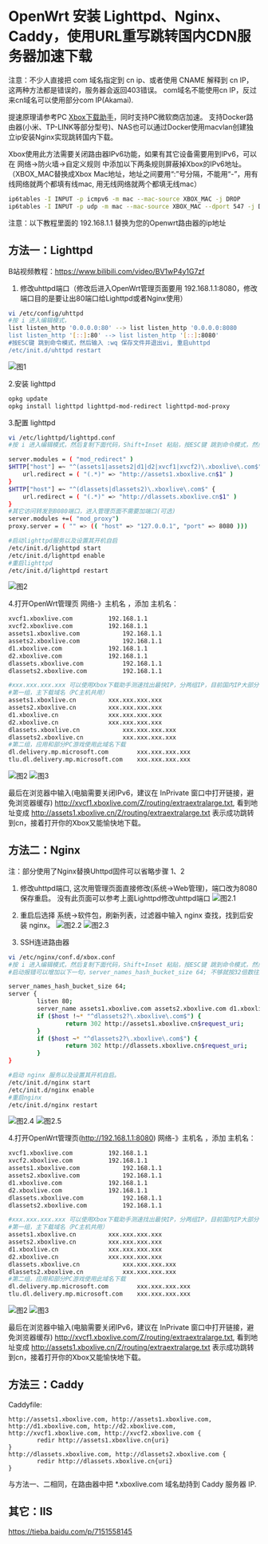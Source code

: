 # OpenWrt 安装 Lighttpd、Nginx、Caddy，使用URL重写跳转国内CDN服务器加速下载

注意：不少人直接把 com 域名指定到 cn ip、或者使用 CNAME 解释到 cn IP，这两种方法都是错误的，服务器会返回403错误。
com域名不能使用cn IP，反过来cn域名可以使用部分com IP(Akamai). 

提速原理请参考PC [Xbox下载助手](https://github.com/skydevil88/XboxDownload "Xbox下载助手")，同时支持PC微软商店加速。
支持Docker路由器(小米、TP-LINK等部分型号)、NAS也可以通过Docker使用macvlan创建独立ip安装Nginx实现跳转国内下载。

Xbox使用此方法需要关闭路由器IPv6功能，如果有其它设备需要用到IPv6，可以在 网络->防火墙->自定义规则 中添加以下两条规则屏蔽掉Xbox的IPv6地址。（XBOX_MAC替换成Xbox Mac地址，地址之间要用“:”号分隔，不能用“-”，用有线网络就两个都填有线mac, 用无线网络就两个都填无线mac）
```bash
ip6tables -I INPUT -p icmpv6 -m mac --mac-source XBOX_MAC -j DROP 
ip6tables -I INPUT -p udp -m mac --mac-source XBOX_MAC --dport 547 -j DROP
```

注意：以下教程里面的 192.168.1.1 替换为您的Openwrt路由器的ip地址

## 方法一：Lighttpd 
B站视频教程：https://www.bilibili.com/video/BV1wP4y1G7zf

1. 修改uhttpd端口（修改后进入OpenWrt管理页面要用 192.168.1.1:8080，修改端口目的是要让出80端口给Lighttpd或者Nginx使用）
```bash
vi /etc/config/uhttpd
#按 i 进入编辑模式，
list listen_http '0.0.0.0:80' --> list listen_http '0.0.0.0:8080
list listen_http '[::]:80' --> list listen_http '[::]:8080'
#按ESC键 跳到命令模式，然后输入 :wq 保存文件并退出vi, 重启uhttpd
/etc/init.d/uhttpd restart
```
![图1](doc/Op1.png)

2.安装 lighttpd
```bash
opkg update
opkg install lighttpd lighttpd-mod-redirect lighttpd-mod-proxy
```

3.配置 lighttpd
```bash
vi /etc/lighttpd/lighttpd.conf
#按 i 进入编辑模式，然后复制下面代码，Shift+Inset 粘贴，按ESC键 跳到命令模式，然后输入 :wq 保存文件并退出vi

server.modules = ( "mod_redirect" )
$HTTP["host"] =~ "^(assets1|assets2|d1|d2|xvcf1|xvcf2)\.xboxlive\.com$" {
	url.redirect = ( "(.*)" => "http://assets1.xboxlive.cn$1" )
}
$HTTP["host"] =~ "^(dlassets|dlassets2)\.xboxlive\.com$" {
	url.redirect = ( "(.*)" => "http://dlassets.xboxlive.cn$1" )
}
#其它访问转发到8080端口，进入管理页面不需要加端口(可选)
server.modules +=( "mod_proxy")
proxy.server = ( "" => (( "host" => "127.0.0.1", "port" => 8080	)))

#启动lighttpd服务以及设置其开机自启
/etc/init.d/lighttpd start
/etc/init.d/lighttpd enable
#重启lighttpd
/etc/init.d/lighttpd restart
```
![图2](doc/Op2.png)

4.打开OpenWrt管理页 网络-》主机名 ，添加 主机名：
```bash
xvcf1.xboxlive.com			192.168.1.1
xvcf2.xboxlive.com			192.168.1.1
assets1.xboxlive.com			192.168.1.1
assets2.xboxlive.com			192.168.1.1
d1.xboxlive.com				192.168.1.1
d2.xboxlive.com				192.168.1.1
dlassets.xboxlive.com			192.168.1.1
dlassets2.xboxlive.com			192.168.1.1

#xxx.xxx.xxx.xxx 可以使用Xbox下载助手测速找出最快IP，分两组IP，目前国内IP大部分不通用，需要分别测速(Akamai IP可以通用)
#第一组，主下载域名（PC主机共用）
assets1.xboxlive.cn			xxx.xxx.xxx.xxx
assets2.xboxlive.cn			xxx.xxx.xxx.xxx
d1.xboxlive.cn				xxx.xxx.xxx.xxx
d2.xboxlive.cn				xxx.xxx.xxx.xxx
dlassets.xboxlive.cn			xxx.xxx.xxx.xxx
dlassets2.xboxlive.cn			xxx.xxx.xxx.xxx
#第二组，应用和部分PC游戏使用此域名下载
dl.delivery.mp.microsoft.com		xxx.xxx.xxx.xxx
tlu.dl.delivery.mp.microsoft.com	xxx.xxx.xxx.xxx
```

![图2](doc/Op3.png)
![图3](doc/pm02.png)


最后在浏览器中输入(电脑需要关闭IPv6，建议在 InPrivate 窗口中打开链接，避免浏览器缓存) http://xvcf1.xboxlive.com/Z/routing/extraextralarge.txt, 看到地址变成 http://assets1.xboxlive.cn/Z/routing/extraextralarge.txt 表示成功跳转到cn，接着打开你的Xbox又能愉快地下载。





## 方法二：Nginx	
注：部分使用了Nginx替换Uhttpd固件可以省略步骤 1、2 
1. 修改uhttpd端口, 这次用管理页面直接修改(系统->Web管理)，端口改为8080保存重启。
没有此页面可以参考上面Lighttpd修改uhttpd端口
![图2.1](doc/Op2.1.png)

2. 重启后选择 系统->软件包，刷新列表，过滤器中输入 nginx 查找，找到后安装 nginx。
![图2.2](doc/Op2.2.png)
![图2.3](doc/Op2.3.png)

3. SSH连进路由器
```bash
vi /etc/nginx/conf.d/xbox.conf
#按 i 进入编辑模式，然后复制下面代码，Shift+Inset 粘贴，按ESC键 跳到命令模式，然后输入 :wq 保存文件并退出vi
#启动报错可以增加以下一句，server_names_hash_bucket_size 64; 不够就按32倍数往上加(128、256)

server_names_hash_bucket_size 64;
server {
        listen 80;
        server_name assets1.xboxlive.com assets2.xboxlive.com d1.xboxlive.com d2.xboxlive.com xvcf1.xboxlive.com xvcf2.xboxlive.com dlassets.xboxlive.com dlassets2.xboxlive.com;
        if ($host !~* "^dlassets2?\.xboxlive\.com$") {
                return 302 http://assets1.xboxlive.cn$request_uri;
        }
        if ($host ~* "^dlassets2?\.xboxlive\.com$") {
                return 302 http://dlassets.xboxlive.cn$request_uri;
        }
}

#启动 nginx 服务以及设置其开机自启。
/etc/init.d/nginx start
/etc/init.d/nginx enable
#重启nginx
/etc/init.d/nginx restart
```
![图2.4](doc/Op2.4.png)
![图2.5](doc/Op2.5.png)

4.打开OpenWrt管理页(http://192.168.1.1:8080) 网络-》主机名 ，添加 主机名：
```bash
xvcf1.xboxlive.com			192.168.1.1
xvcf2.xboxlive.com			192.168.1.1
assets1.xboxlive.com			192.168.1.1
assets2.xboxlive.com			192.168.1.1
d1.xboxlive.com				192.168.1.1
d2.xboxlive.com				192.168.1.1
dlassets.xboxlive.com			192.168.1.1
dlassets2.xboxlive.com			192.168.1.1

#xxx.xxx.xxx.xxx 可以使用Xbox下载助手测速找出最快IP，分两组IP，目前国内IP大部分不通用，需要分别测速(Akamai IP可以通用)
#第一组，主下载域名（PC主机共用）
assets1.xboxlive.cn			xxx.xxx.xxx.xxx
assets2.xboxlive.cn			xxx.xxx.xxx.xxx
d1.xboxlive.cn				xxx.xxx.xxx.xxx
d2.xboxlive.cn				xxx.xxx.xxx.xxx
dlassets.xboxlive.cn			xxx.xxx.xxx.xxx
dlassets2.xboxlive.cn			xxx.xxx.xxx.xxx
#第二组，应用和部分PC游戏使用此域名下载
dl.delivery.mp.microsoft.com		xxx.xxx.xxx.xxx
tlu.dl.delivery.mp.microsoft.com	xxx.xxx.xxx.xxx
```

![图2](doc/Op3.png)
![图3](doc/pm02.png)


最后在浏览器中输入(电脑需要关闭IPv6，建议在 InPrivate 窗口中打开链接，避免浏览器缓存) http://xvcf1.xboxlive.com/Z/routing/extraextralarge.txt, 看到地址变成 http://assets1.xboxlive.cn/Z/routing/extraextralarge.txt 表示成功跳转到cn，接着打开你的Xbox又能愉快地下载。

## 方法三：Caddy

Caddyfile:

```
http://assets1.xboxlive.com, http://assets1.xboxlive.com, http://d1.xboxlive.com, http://d2.xboxlive.com, http://xvcf1.xboxlive.com, http://xvcf2.xboxlive.com {
        redir http://assets1.xboxlive.cn{uri}
}
http://dlassets.xboxlive.com, http://dlassets2.xboxlive.com {
        redir http://dlassets.xboxlive.cn{uri}
}
```

与方法一、二相同，在路由器中把 *.xboxlive.com 域名劫持到 Caddy 服务器 IP.

## 其它：IIS	
https://tieba.baidu.com/p/7151558145


